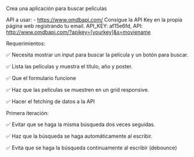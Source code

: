 Crea una aplicación para buscar películas

API a usar: - https://www.omdbapi.com/ Consigue la API Key en la propia página web registrando tu email.
API_KEY: af15e6fd,
API: http://www.omdbapi.com/?apikey=[yourkey]&s=moviename

Requerimientos:

✅ Necesita mostrar un input para buscar la película y un botón para buscar.

✅ Lista las películas y muestra el título, año y poster.

✅ Que el formulario funcione

✅ Haz que las películas se muestren en un grid responsive.

✅ Hacer el fetching de datos a la API

Primera iteración:

✅ Evitar que se haga la misma búsqueda dos veces seguidas.

✅ Haz que la búsqueda se haga automáticamente al escribir.

✅ Evita que se haga la búsqueda continuamente al escribir (debounce)
